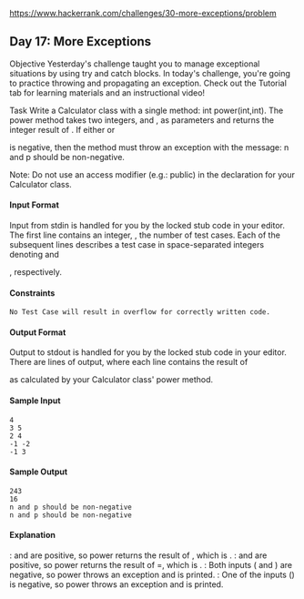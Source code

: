https://www.hackerrank.com/challenges/30-more-exceptions/problem

## Day 17: More Exceptions

Objective
Yesterday's challenge taught you to manage exceptional situations by using try and catch blocks. In today's challenge, you're going to practice throwing and propagating an exception. Check out the Tutorial tab for learning materials and an instructional video!

Task
Write a Calculator class with a single method: int power(int,int). The power method takes two integers,
and , as parameters and returns the integer result of . If either or

is negative, then the method must throw an exception with the message: n and p should be non-negative.

Note: Do not use an access modifier (e.g.: public) in the declaration for your Calculator class.

#### Input Format

Input from stdin is handled for you by the locked stub code in your editor. The first line contains an integer,
, the number of test cases. Each of the subsequent lines describes a test case in space-separated integers denoting and

, respectively.

#### Constraints

    No Test Case will result in overflow for correctly written code.

#### Output Format

Output to stdout is handled for you by the locked stub code in your editor. There are
lines of output, where each line contains the result of

as calculated by your Calculator class' power method.

#### Sample Input
```
4
3 5
2 4
-1 -2
-1 3
```
#### Sample Output
```
243
16
n and p should be non-negative
n and p should be non-negative
```
#### Explanation


: and are positive, so power returns the result of , which is .
: and are positive, so power returns the result of =, which is .
: Both inputs ( and ) are negative, so power throws an exception and is printed.
: One of the inputs () is negative, so power throws an exception and is printed.
